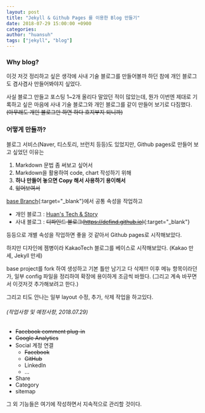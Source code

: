 ```yaml
---
layout: post 
title: "Jekyll & Github Pages 를 이용한 Blog 만들기" 
date: 2018-07-29 15:00:00 +0900
categories: 
author: "huansuh"
tags: ["jekyll", "blog"]
---
```




### Why blog?

이것 저것 정리하고 싶은 생각에 
사내 기술 블로그를 만들어볼까 하던 참에 개인 블로그도 겸사겸사 만들어봐야지 싶었다.

사실 블로그 만들고 포스팅 1~2개 올리다 말았던 적이 많았는데,
뭔가 이번엔 제대로 기록하고 싶은 마음에 사내 기술 블로그와 개인 블로그를 같이 만들어 보기로 다짐했다.
~~(아무래도 개인 블로그만 하면 하다 흐지부지 되니까)~~



### 어떻게 만들까?

블로그 서비스(Naver, 티스토리, 브런치 등등)도 있었지만,
Github pages로 만들어 보고 싶었던 이유는

1. Markdown 문법 좀 써보고 싶어서
2. Markdown을 활용하여 code, chart 작성하기 위해
3. **하나 만들어 놓으면 Copy 해서 사용하기 용이해서**
4. ~~있어보여서~~



[base Branch](https://github.com/HuanSuh/huansuh.github.io){:target="_blank"}에서 공통 속성을 작업하고

 - 개인 블로그 : [Huan's Tech & Story](/)
- 사내 블로그 : ~~디파인드 블로그(https://defind.github.io)~~{:target="_blank"}

등등으로 개별 속성을 작업하면 좋을 것 같아서 Github pages로 시작해보았다.



하지만 디자인에 젬병이라
KakaoTech 블로그를 베이스로 시작해보았다. (Kakao 만세, Jekyll 만세)

base project를 fork 하여 생성하고 기본 틀만 남기고 다 삭제!!!
이후 메뉴 항목이라던가, 일부 config 파일을 정리하여 확장에 용이하게 조금씩 바꿨다.
(그리고 계속 바꾸면서 이것저것 추가해보려고 한다.)

그리고 티도 안나는 일부 layout 수정, 추가, 삭제 작업을 하고있다.



###### (작업사항 및 예정사항, 2018.07.29)

* ~~Facebook comment plug-in~~
* ~~Google Analytics~~
* Social 계정 연결
  * ~~Facebook~~
  * ~~GitHub~~
  * LinkedIn
  * ...
* Share
* Category
* sitemap

그 외 기능들은 여기에 작성하면서 지속적으로 관리할 것이다.


